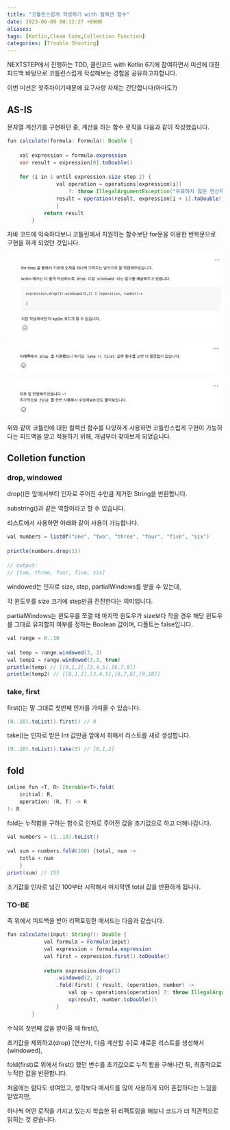 ```yaml
---
title: "코틀린스럽게 작성하기 with 컬렉션 함수"
date: 2023-06-09 00:12:27 +0900
aliases: 
tags: [Kotlin,Clean Code,Collection Function]
categories: [Trouble Shooting]
---
```


NEXTSTEP에서 진행하는 TDD, 클린코드 with Kotlin 6기에 참여하면서 미션에 대한 피드백 바탕으로 코틀린스럽게 작성해보는 경험을 공유하고자합니다.

이번 미션은 첫주차이기때문에 요구사항 자체는 간단합니다(아마도?)

## AS-IS

문자열 계산기를 구현하던 중, 계산을 하는 함수 로직을 다음과 같이 작성했습니다.

```java
fun calculate(formula: Formula): Double {

	val expression = formula.expression
    var result = expression[0].toDouble()

    for (i in 1 until expression.size step 2) {
                val operation = operations[expression[i]]
                    ?: throw IllegalArgumentException("유효하지 않은 연산자입니다.")
                result = operation(result, expression[i + 1].toDouble())
                }
            return result
        }
```

자바 코드에 익숙하다보니 코틀린에서 지원하는 함수보단 for문을 이용한 반복문으로 구현을 하게 되었던 것입니다.

![피드백1](/assets/img/2023-06-09-kotlin-with-scopefunction/feedback1.webp)

![피드백2](/assets/img/2023-06-09-kotlin-with-scopefunction/feedback2.webp)

![피드백3](/assets/img/2023-06-09-kotlin-with-scopefunction/feedback3.webp)

위와 같이 코틀린에 대한 컬렉션 함수를 다양하게 사용하면 코틀린스럽게 구현이 가능하다는 피드백을 받고 적용하기 위해, 개념부터 찾아보게 되었습니다.

## Colletion function

### drop, windowed

drop()은 앞에서부터 인자로 주어진 수만큼 제거한 String을 반환합니다.

substring()과 같은 역할이라고 할 수 있습니다.

리스트에서 사용하면 아래와 같이 사용이 가능합니다.
```java
val numbers = listOf("one", "two", "three", "four", "five", "six")

println(numbers.drop(1))

// output:
// [two, three, four, five, six]
```

windowed는 인자로 size, step, partialWindows를 받을 수 있는데,

각 윈도우를 size 크기에 step만큼 전진한다는 의미입니다.

partialWindows는 윈도우를 쪼갤 때 마지막 윈도우가 size보다 작을 경우 해당 윈도우를 그대로 유지할지 여부를 정하는 Boolean 값이며, 디폴트는 false입니다.

```java
val range = 0..10

val temp = range.windowed(3, 3)
val temp2 = range.windowed(3,3, true)
println(temp) // [[0,1,2],[3,4,5],[6,7,8]]
println(temp2) // [[0,1,2],[3,4,5],[6,7,8],[9,10]]
```

### take, first

first()는 말 그대로 첫번째 인자를 가져올 수 있습니다.

```java
(0..10).toList().first() // 0
```
take()는 인자로 받은 Int 값만큼 앞에서 취해서 리스트를 새로 생성합니다.

```java
(0..10).toList().take(3) // [0,1,2]
```

## fold

```java
inline fun <T, R> Iterable<T>.fold(
    initial: R,
    operation: (R, T) -> R
): R
```

fold는 누적합을 구하는 함수로 인자로 주어진 값을 초기값으로 하고 더해나갑니다.

```java
val numbers = (1..10).toList()

val sum = numbers.fold(100) {total, num -> 
	totla + num
	}
print(sum) // 155
```

초기값을 인자로 넘긴 100부터 시작해서 마지막엔 total 값을 반환하게 됩니다.

### TO-BE

즉 위에서 피드백을 받아 리팩토링한 메서드는 다음과 같습니다.

```java
fun calculate(input: String?): Double {
            val formula = Formula(input)
            val expression = formula.expression
            val first = expression.first().toDouble()

            return expression.drop(1)
                .windowed(2, 2)
                .fold(first) { result, (operation, number) ->
                    val op = operations[operation] ?: throw IllegalArgumentException("유효하지 않은 연산자입니다.")
                    op(result, number.toDouble())
                }
        }
```

수식의 첫번째 값을 받아올 때 first(),

초기값을 제외하고(drop) [연산자, 다음 계산할 수]로 새로운 리스트를 생성해서(windowed),

fold(first)로 위에서 first() 했던 변수를 초기값으로 누적 합을 구해나간 뒤, 최종적으로 누적한 값을 반환합니다.

처음에는 람다도 섞여있고, 생각보다 메서드를 많이 사용하게 되어 혼잡하다는 느낌을 받았지만,

하나씩 어떤 로직을 가지고 있는지 학습한 뒤 리팩토링을 해보니 코드가 더 직관적으로 읽히는 것 같습니다.







